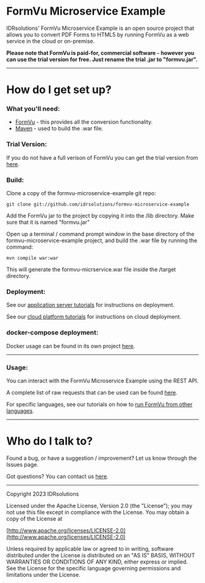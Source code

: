 # FormVu Microservice Example #

IDRsolutions' FormVu Microservice Example is an open source project that allows you to convert PDF Forms to HTML5 by running FormVu as a web service in the cloud or on-premise. 

**Please note that FormVu is paid-for, commercial software - however you can use the trial version for free. Just rename the trial .jar to "formvu.jar".**

-----

# How do I get set up? #

### What you'll need: ###

* [FormVu](https://www.idrsolutions.com/formvu/download/) - this provides all the conversion functionality.
* [Maven](https://maven.apache.org/download.cgi) - used to build the .war file.

### Trial Version: ###

If you do not have a full verison of FormVu you can get the trial version from [here](https://www.idrsolutions.com/formvu/trial-download/).

### Build: ###

Clone a copy of the formvu-microservice-example git repo:

```
git clone git://github.com/idrsolutions/formvu-microservice-example
```

Add the FormVu jar to the project by copying it into the /lib directory. Make sure that it is named "formvu.jar"

Open up a terminal / command prompt window in the base directory of the formvu-microservice-example project, and build the .war file by running the command:
```
mvn compile war:war
```

This will generate the formvu-micrservice.war file inside the /target directory.

### Deployment: ###

See our [application server tutorials](https://support.idrsolutions.com/formvu/tutorials/cloud/app-server/) for instructions on deployment.

See our [cloud platform tutorials](https://support.idrsolutions.com/formvu/tutorials/cloud/docker/) for instructions on cloud deployment.

### docker-compose deployment: ###

Docker usage can be found in its own project [here](https://github.com/idrsolutions/formvu-docker).

-----

### Usage: ###

You can interact with the FormVu Microservice Example using the REST API.

A complete list of raw requests that can be used can be found [here](/API.md).

For specific languages, see our tutorials on how to [run FormVu from other languages](https://support.idrsolutions.com/formvu/tutorials/cloud/languages/).

-----

# Who do I talk to? #

Found a bug, or have a suggestion / improvement? Let us know through the Issues page.

Got questions? You can contact us [here](https://idrsolutions.my.site.com/s/request).

-----

Copyright 2023 IDRsolutions

Licensed under the Apache License, Version 2.0 (the "License");
you may not use this file except in compliance with the License.
You may obtain a copy of the License at

[http://www.apache.org/licenses/LICENSE-2.0](http://www.apache.org/licenses/LICENSE-2.0)

Unless required by applicable law or agreed to in writing, software
distributed under the License is distributed on an "AS IS" BASIS,
WITHOUT WARRANTIES OR CONDITIONS OF ANY KIND, either express or implied.
See the License for the specific language governing permissions and
limitations under the License.
